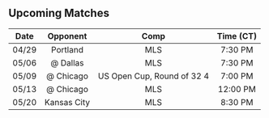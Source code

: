 ## Upcoming Matches
Date|Opponent|Comp|Time (CT)
:-:|:-:|:-:|:-:
04/29|Portland|MLS|7:30 PM 
05/06|@ Dallas|MLS|7:30 PM 
05/09|@ Chicago|US Open Cup, Round of 32 4|7:00 PM 
05/13|@ Chicago|MLS|12:00 PM 
05/20|Kansas City|MLS|8:30 PM 
